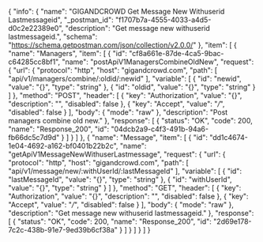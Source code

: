 {
  "info": {
    "name": "GIGANDCROWD Get Message New Withuserid Lastmessageid",
    "_postman_id": "f1707b7a-4555-4033-a4d5-d0c2e22389e0",
    "description": "Get message new withuserid lastmessageid.",
    "schema": "https://schema.getpostman.com/json/collection/v2.0.0/"
  },
  "item": [
    {
      "name": "Managers",
      "item": [
        {
          "id": "cf8a661e-87de-4ca5-9bac-c64285cc8bf1",
          "name": "postApiV1ManagersCombineOldNew",
          "request": {
            "url": {
              "protocol": "http",
              "host": "gigandcrowd.com",
              "path": [
                "api/v1/managers/combine/:oldid/:newid"
              ],
              "variable": [
                {
                  "id": "newid",
                  "value": "{}",
                  "type": "string"
                },
                {
                  "id": "oldid",
                  "value": "{}",
                  "type": "string"
                }
              ]
            },
            "method": "POST",
            "header": [
              {
                "key": "Authorization",
                "value": "{}",
                "description": "",
                "disabled": false
              },
              {
                "key": "Accept",
                "value": "*/*",
                "disabled": false
              }
            ],
            "body": {
              "mode": "raw"
            },
            "description": "Post managers combine old new."
          },
          "response": [
            {
              "status": "OK",
              "code": 200,
              "name": "Response_200",
              "id": "04dcb2a9-c4f3-491b-94a6-fb66dc5c7d9d"
            }
          ]
        }
      ]
    },
    {
      "name": "Message",
      "item": [
        {
          "id": "dd1c4674-1e04-4692-a162-bf0401b22b2c",
          "name": "getApiV1MessageNewWithuserLastmessage",
          "request": {
            "url": {
              "protocol": "http",
              "host": "gigandcrowd.com",
              "path": [
                "api/v1/message/new/:withUserId/:lastMessageId"
              ],
              "variable": [
                {
                  "id": "lastMessageId",
                  "value": "{}",
                  "type": "string"
                },
                {
                  "id": "withUserId",
                  "value": "{}",
                  "type": "string"
                }
              ]
            },
            "method": "GET",
            "header": [
              {
                "key": "Authorization",
                "value": "{}",
                "description": "",
                "disabled": false
              },
              {
                "key": "Accept",
                "value": "*/*",
                "disabled": false
              }
            ],
            "body": {
              "mode": "raw"
            },
            "description": "Get message new withuserid lastmessageid."
          },
          "response": [
            {
              "status": "OK",
              "code": 200,
              "name": "Response_200",
              "id": "2d69e178-7c2c-438b-91e7-9ed39b6cf38a"
            }
          ]
        }
      ]
    }
  ]
}